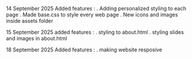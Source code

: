 14 September 2025 
Added features :
. Adding personalized styling to each page
. Made base.css to style every web page
. New icons and images inside assets folder

15 September 2025
added features :
. styling to about.html
. styling slides and images in about.html

18 September 2025
Added features :
. making website resposive
